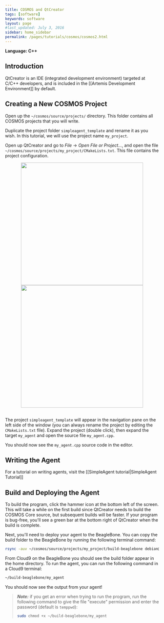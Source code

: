 ```yaml
---
title: COSMOS and QtCreator
tags: [software]
keywords: software
layout: page
#last_updated: July 3, 2016
sidebar: home_sidebar
permalink: /pages/tutorials/cosmos/cosmos2.html
---
```


**Language: C++**

## Introduction
QtCreator is an IDE (integrated development environment) targeted at C/C++ developers, and is included in the [[Artemis Development Environment]] by default.


## Creating a New COSMOS Project
Open up the `~/cosmos/source/projects/` directory. This folder contains all COSMOS projects that you will write.

Duplicate the project folder `simpleagent_template` and rename it as you wish. In this tutorial, we will use the project name `my_project`.

Open up QtCreator and go to _File_ -> _Open File or Project..._, and open the file `~/cosmos/source/projects/my_project/CMakeLists.txt`. This file contains the project configuration.

<div align="center">
<img src="https://github.com/mtmk-ee/artemis-cubesat-kit/wiki/resources/tutorials/qtcreator/open_project_menu.png" width=400></img>
<img src="https://github.com/mtmk-ee/artemis-cubesat-kit/wiki/resources/tutorials/qtcreator/open_project_window.png" width=400></img>
</div><br>

The project `simpleagent_template` will appear in the navigation pane on the left side of the window (you can always rename the project by editing the `CMakeLists.txt` file). Expand the project (double click), then expand the target `my_agent` and open the source file `my_agent.cpp`.

You should now see the `my_agent.cpp` source code in the editor.

## Writing the Agent
For a tutorial on writing agents, visit the [[SimpleAgent tutorial|SimpleAgent Tutorial]]

## Build and Deploying the Agent
To build the program, click the hammer icon at the bottom left of the screen. This will take a while on the first build since QtCreator needs to build the COSMOS Core source, but subsequent builds will be faster. If your program is bug-free, you'll see a green bar at the bottom right of QtCreator when the build is complete.

Next, you'll need to deploy your agent to the BeagleBone. You can copy the build folder to the BeagleBone by running the following terminal command:

```bash
rsync -auv ~/cosmos/source/projects/my_project/build-beaglebone debian@beaglebone.local:/home/debian
```

From Cloud9 on the BeagleBone you should see the build folder appear in the home directory. To run the agent, you can run the following command in a Cloud9 terminal:

```bash
~/build-beaglebone/my_agent
```

You should now see the output from your agent!

> **_Note:_** if you get an error when trying to run the program, run the following command to give the file "execute" permission and enter the password (default is `temppwd`):
> ```bash
> sudo chmod +x ~/build-beaglebone/my_agent
> ```

